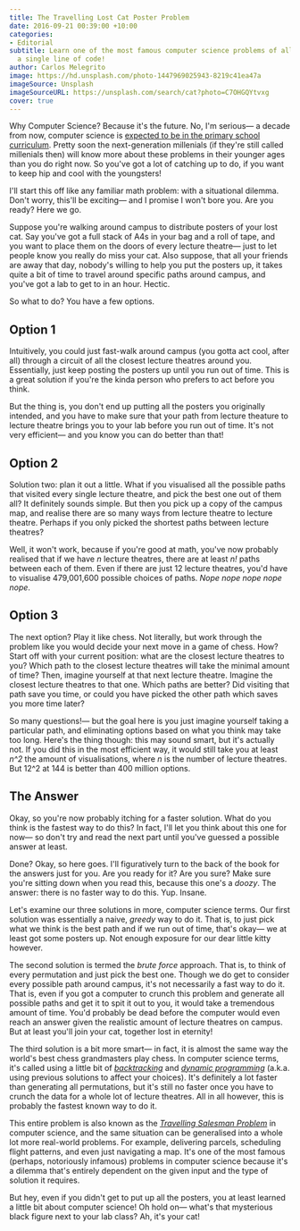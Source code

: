 ```yaml
---
title: The Travelling Lost Cat Poster Problem
date: 2016-09-21 00:39:00 +10:00
categories:
- Editorial
subtitle: Learn one of the most famous computer science problems of all time— without
  a single line of code!
author: Carlos Melegrito
image: https://hd.unsplash.com/photo-1447969025943-8219c41ea47a
imageSource: Unsplash
imageSourceURL: https://unsplash.com/search/cat?photo=C7OHGQYtvxg
cover: true
---
```


Why Computer Science? Because it's the future. No, I'm serious— a decade from now, computer science is [expected to be in the primary school curriculum](https://theconversation.com/an-education-for-the-21st-century-means-teaching-coding-in-schools-42046). Pretty soon the next-generation millenials (if they're still called millenials then) will know more about these problems in their younger ages than you do right now. So you've got a lot of catching up to do, if you want to keep hip and cool with the youngsters!

I'll start this off like any familiar math problem: with a situational dilemma. Don't worry, this'll be exciting— and I promise I won't bore you. Are you ready? Here we go.

Suppose you're walking around campus to distribute posters of your lost cat. Say you've got a full stack of A4s in your bag and a roll of tape, and you want to place them on the doors of every lecture theatre— just to let people know you really do miss your cat. Also suppose, that all your friends are away that day, nobody's willing to help you put the posters up, it takes quite a bit of time to travel around specific paths around campus, and you've got a lab to get to in an hour. Hectic.

So what to do? You have a few options.

## Option 1

Intuitively, you could just fast-walk around campus (you gotta act cool, after all) through a circuit of all the closest lecture theatres around you. Essentially, just keep posting the posters up until you run out of time. This is a great solution if you're the kinda person who prefers to act before you think. 

But the thing is, you don't end up putting all the posters you originally intended, and you have to make sure that your path from lecture theature to lecture theatre brings you to your lab before you run out of time. It's not very efficient— and you know you can do better than that!

## Option 2

Solution two: plan it out a little. What if you visualised all the possible paths that visited every single lecture theatre, and pick the best one out of them all? It definitely sounds simple. But then you pick up a copy of the campus map, and realise there are so many ways from lecture theatre to lecture theatre. Perhaps if you only picked the shortest paths between lecture theatres?

Well, it won't work, because if you're good at math, you've now probably realised that if we have *n* lecture theatres, there are at least *n!* paths between each of them. Even if there are just 12 lecture theatres, you'd have to visualise 479,001,600 possible choices of paths. *Nope nope nope nope nope*.

## Option 3

The next option? Play it like chess. Not literally, but work through the problem like you would decide your next move in a game of chess. How? Start off with your current position: what are the closest lecture theatres to you? Which path to the closest lecture theatres will take the minimal amount of time? Then, imagine yourself at that next lecture theatre. Imagine the closest lecture theatres to that one. Which paths are better? Did visiting that path save you time, or could you have picked the other path which saves you more time later?

So many questions!— but the goal here is you just imagine yourself taking a particular path, and eliminating options based on what you think may take too long. Here's the thing though: this may sound smart, but it's actually not. If you did this in the most efficient way, it would still take you at least *n^2* the amount of visualisations, where *n* is the number of lecture theatres. But 12^2 at 144 is better than 400 million options.

## The Answer

Okay, so you're now probably itching for a faster solution. What do you think is the fastest way to do this? In fact, I'll let you think about this one for now— so don't try and read the next part until you've guessed a possible answer at least.

Done? Okay, so here goes. I'll figuratively turn to the back of the book for the answers just for you. Are you ready for it? Are you sure? Make sure you're sitting down when you read this, because this one's a *doozy*. The answer: there is no faster way to do this. Yup. Insane.

Let's examine our three solutions in more, computer science terms. Our first solution was essentially a naive, *greedy* way to do it. That is, to just pick what we think is the best path and if we run out of time, that's okay— we at least got some posters up. Not enough exposure for our dear little kitty however.

The second solution is termed the *brute force* approach. That is, to think of every permutation and just pick the best one. Though we do get to consider every possible path around campus, it's not necessarily a fast way to do it. That is, even if you got a computer to crunch this problem and generate all possible paths and get it to spit it out to you, it would take a tremendous amount of time. You'd probably be dead before the computer would even reach an answer given the realistic amount of lecture theatres on campus. But at least you'll join your cat, together lost in eternity!

The third solution is a bit more smart— in fact, it is almost the same way the world's best chess grandmasters play chess. In computer science terms, it's called using a little bit of [*backtracking*](https://web.archive.org/web/20070317015632/http://www.cse.ohio-state.edu/~gurari/course/cis680/cis680Ch19.html#QQ1-51-128) and [*dynamic programming*](http://stackoverflow.com/questions/1065433/what-is-dynamic-programming) (a.k.a. using previous solutions to affect your choices). It's definitely a lot faster than generating all permutations, but it's still no faster once you have to crunch the data for a whole lot of lecture theatres. All in all however, this is probably the fastest known way to do it.

This entire problem is also known as the [*Travelling Salesman Problem*](https://www.wired.com/2013/01/traveling-salesman-problem/) in computer science, and the same situation can be generalised into a whole lot more real-world problems. For example, delivering parcels, scheduling flight patterns, and even just navigating a map. It's one of the most famous (perhaps, notoriously infamous) problems in computer science because it's a dilemma that's entirely dependent on the given input and the type of solution it requires.

But hey, even if you didn't get to put up all the posters, you at least learned a little bit about computer science! Oh hold on— what's that mysterious black figure next to your lab class? Ah, it's your cat!
